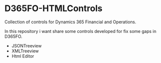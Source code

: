 # D365FO-HTMLControls
Collection of controls for Dynamics 365 Financial and Operations.


In this repository i want share some controls developed for fix some gaps in D365FO.

- JSONTreeview
- XMLTreeview
- Html Editor
